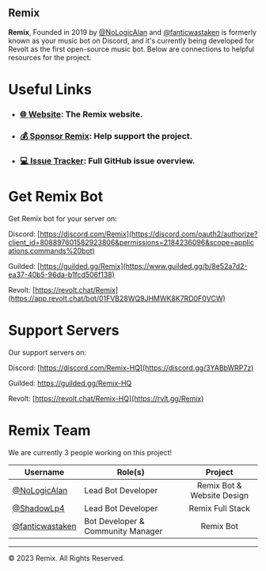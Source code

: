 ## Remix

**Remix**, Founded in 2019 by [@NoLogicAlan](https://github.com/NoLogicAlan) and [@fanticwastaken](https://github.com/fanticwastaken) is formerly known as your music bot on Discord, and it's currently being developed for Revolt as the first open-source music bot. Below are connections to helpful resources for the project.

# Useful Links

- ### [🌐 Website](https://remix.fairuse.org): The Remix website.
- ### [💰 Sponsor Remix](https://github.com/sponsors/remix-bot): Help support the project.
- ### [💻 Issue Tracker](https://github.com/orgs/remix-bot/projects/1/views/1): Full GitHub issue overview.

# Get Remix Bot

Get Remix bot for your server on:

Discord: [https://discord.com/Remix](https://discord.com/oauth2/authorize?client_id=808897601582923806&permissions=2184236096&scope=applications.commands%20bot)

Guilded: [https://guilded.gg/Remix](https://www.guilded.gg/b/8e52a7d2-ea37-40b5-96da-b1fcd506f138)

Revolt: [https://revolt.chat/Remix](https://app.revolt.chat/bot/01FVB28WQ9JHMWK8K7RD0F0VCW)

# Support Servers

Our support servers on:

Discord: [https://discord.com/Remix-HQ](https://discord.gg/3YABbWRP7z)

Guilded: https://guilded.gg/Remix-HQ

Revolt: [https://revolt.chat/Remix-HQ](https://rvlt.gg/Remix)

# Remix Team

We are currently 3 people working on this project!

|Username|Role(s)|Project|
|---|---|:-:|
|[@NoLogicAlan](https://github.com/NoLogicAlan)|Lead Bot Developer|Remix Bot & Website Design|
|[@ShadowLp4](https://github.com/ShadowLp174)|Lead Bot Developer|Remix Full Stack|
|[@fanticwastaken](https://github.com/fanticwastaken)|Bot Developer & Community Manager|Remix Bot|

---

&copy; 2023 Remix. All Rights Reserved.
